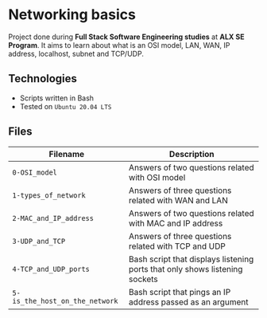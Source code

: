 # Networking basics
Project done during **Full Stack Software Engineering studies** at **ALX SE Program**. It aims to learn about what is an OSI model, LAN, WAN, IP address, localhost, subnet and TCP/UDP.

## Technologies
* Scripts written in Bash
* Tested on `Ubuntu 20.04 LTS`

## Files

| Filename | Description |
| -------- | ----------- |
| `0-OSI_model` | Answers of two questions related with OSI model |
| `1-types_of_network` | Answers of three questions related with WAN and LAN |
| `2-MAC_and_IP_address` | Answers of two questions related with MAC and IP address |
| `3-UDP_and_TCP` | Answers of three questions related with TCP and UDP |
| `4-TCP_and_UDP_ports` | Bash script that displays listening ports that only shows listening sockets |
| `5-is_the_host_on_the_network` | Bash script that pings an IP address passed as an argument |
